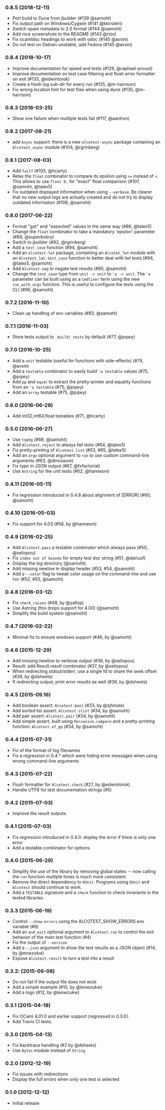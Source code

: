 ### 0.8.5 (2018-12-11)
- Port build to Dune from jbuilder (#139 @samoht)
- Fix output path on Windows/Cygwin (#141 @kkirstein)
- Switch opam metadata to 2.0 format (#144 @samoht)
- Add nice screenshots to the README (#143 @rizo)
- Fix ocamldoc headings to work with odoc (#145 @avsm)
- Do not test on Debian-unstable, add Fedora (#145 @avsm)

### 0.8.4 (2018-10-17)

- Improve documentation for speed and tests (#129, @raphael-proust)
- Improve documentation on test case filtering and flush error formatter on exit
  (#133, @edwintorok)
- Create a fresh log sub-dir for every run (#125, @m-harrison)
- Fix wrong location hint for test files when using dune (#135, @m-harrison)

### 0.8.3 (2018-03-25)

- Show one failure when multiple tests fail (#117, @aantron)

### 0.8.2 (2017-08-21)

- add `Async` support: there is a new `alcotest-async` package containing
  an `Alcotest_async` module (#104, @rgrinberg)

### 0.8.1 (2017-08-03)

- Add `failf` (#105, @hcarty)
- Relax the `float` combinator to compare its epsilon using `<=` instead
  of `<`. This allows to use `float 0.` for "exact" float comparison
  (#107, @samoht, @talex5)
- Fix outdated displayed information when using `--verbose`.
  Be clearer that no new output logs are actually created and
  do not try to display outdated information (#108, @samoht)


### 0.8.0 (2017-06-22)

- Format "got" and "expected" values in the same way (#86, @talex5)
- Change the `float` combinator to take a mandatory 'epsilon' parameter
  (#89, @superbobry)
- Switch to jbuilder (#92, @rgrinberg)
- Add a `test_case` function (#94, @samoht)
- Add an `alcotest-lwt` package, containing an `Alcotet_lwt` module with
  an `Alcotest_lwt.test_case` function to better deal with lwt tests
  (#94, @talex5, @samoht)
- Add `Alcotest.neg` to negate test results (#95, @samoht)
- Change the `test_case` type from `unit -> unit` to `'a -> unit`. The `'a`
  parameter can be built using as a `Cmdliner` term using the new
  `run_with_args` function. This is useful to configure the tests using the CLI
  (#96, @samoht)

### 0.7.2 (2016-11-10)

- Clean up handling of env variables (#83, @samoht)

### 0.7.1 (2016-11-03)

- Store tests output to `_build/_tests` by default (#77, @pqwy)

### 0.7.0 (2016-10-25)

- Add a `unit` testable (useful for functions with side-effects) (#79, @avsm)
- Add a `testable` combinator to easily build `'a testable` values (#75, @pqwy)
- Add `pp` and `equal` to extract the pretty-printer and equality functions
  from an `'a testable` (#75, @pqwy)
- Add an `array` testable (#75, @pqwy)

### 0.6.0 (2016-06-28)

- Add int32,int64,float testables (#71, @hcarty)

### 0.5.0 (2016-06-27)

* Use `topkg` (#68, @samoht)
* Add `Alcotest.reject` to always fail tests (#64, @talex5)
* Fix pretty-printing of `Alcotest.list` (#53, #65, @talex5)
* Add an `argv` optional argument to `run` to use custom command-line arguments
  (#63, @dinosaure)
* Fix typo in JSON output (#67, @fxfactorial)
* Use `Astring` for the unit tests (#62, @hannesm)

### 0.4.11 (2016-05-11)

* Fix regression introduced in 0.4.8 about alignment of [ERROR] (#60, @samoht)

### 0.4.10 (2016-05-03)

* Fix support for 4.03 (#58, by @hannesm)

### 0.4.9 (2016-02-25)

* Add `Alcotest.pass` a testable combinator which always pass (#50, @seliopou)
* Fix `index out of bounds` for empty test doc string (#51, @dariusf)
* Display the log directory (@samoht)
* Add missing newline in display header (#53, #54, @samoht)
* Add a `--color` flag to tweak color usage on the command-line and use `Fmt`
  (#52, #55, @samoht)

### 0.4.8 (2016-03-12)

* Fix `check_raises` (#48, by @yallop)
* Use Astring (this drops support for 4.00) (@samoht)
* Simplify the build system (@samoht)

### 0.4.7 (2016-02-22)

* Minimal fix to ensure windows support (#46, by @samoht)

### 0.4.6 (2015-12-29)

* Add missing newline to verbose output (#36, by @seliopou)
* Result: add Result.result combinator (#37, by @seliopou)
* When redirecting stdout/stderr, use a single fd to share the seek offset
  (#39, by @dsheets)
* If redirecting output, print error results as well (#39, by @dsheets)

### 0.4.5 (2015-09.16)

* Add boolean assert: `Alcotest.bool` (#33, by @zjhmale)
* Add sorted list assert: `Alcotest.slist` (#34, by @samoht)
* Add pair assert: `Alcotest.pair` (#34, by @samoht)
* Add simple assert, built using `Pervasive.compare` and a pretty-printing
  function: `Alcotest.of_pp` (#34, by @samoht)

### 0.4.4 (2015-07-31)

* Fix of the format of log filenames
* Fix a regression in 0.4.* which were hiding error messages when using wrong
  command-line arguments

### 0.4.3 (2015-07-22)

* Flush formatter for `Alcotest.check` (#27, by @edwintorok)
* Handle UTF8 for test documentation strings (#5)

### 0.4.2 (2015-07-03)

* Improve the result outputs

### 0.4.1 (2015-07-03)

* Fix regression introduced in 0.4.0: display the error if there is only
  one error
* Add a testable combinator for options.

### 0.4.0 (2015-06-29)

* Simplify the use of the library by removing global states -- now calling
  the `run` function multiple times is much more consistent.
* Remove the direct dependency to `OUnit`. Programs using `OUnit` and `Alcotest`
  should continue to work.
* Add a `TESTABLE` signature and a `check` function to check invariants in
  the tested libraries.

### 0.3.3 (2015-06-19)

* Control `--show-errors` using the ALCOTEST_SHOW_ERRORS env variable (#9)
* Add an `and_exit` optional argument to `Alcotest.run` to control
  the exit behavior of the main test function (#4)
* Fix the output of `--version`
* Add a `--json` argument to show the test results as a JSON object
  (#14, by @eowzukw)
* Expose `Alcotest.result` to turn a test into a result

### 0.3.2: (2015-06-08)

* Do not fail if the output file does not exist
* Add a simple example (#10, by @leowzukw)
* Add a logo (#12, by @leowzukw)

### 0.3.1 (2015-04-18)

* Fix OCaml 4.01.0 and earlier support (regressed in 0.3.0).
* Add Travis CI tests.

### 0.3.0 (2015-04-13)

* Fix backtrace handling (#2 by @dsheets)
* Use `Bytes` module instead of `String`

### 0.2.0 (2012-12-19)

* Fix issues with redirections
* Display the full errors when only one test is selected

### 0.1.0 (2012-12-12)

* Initial release
